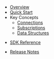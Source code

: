 * [Overview](/content/product_overview)
* [Quick Start](/content/quick_start)
* Key Concepts
  * [Connections](/content/concepts/connections)
  * [Subscriptions](/content/concepts/subscriptions)
  * [Data Structures](/content/concepts/data_structures)
<!--- sdk_open -->
* [SDK Reference](/content/sdk_reference)
<!--- sdk_close -->
* [Release Notes](/content/release_notes)
